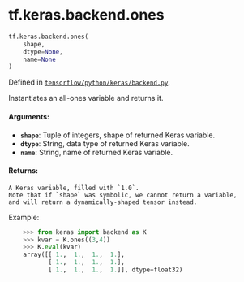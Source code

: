 <div itemscope itemtype="http://developers.google.com/ReferenceObject">
<meta itemprop="name" content="tf.keras.backend.ones" />
</div>

# tf.keras.backend.ones

``` python
tf.keras.backend.ones(
    shape,
    dtype=None,
    name=None
)
```



Defined in [`tensorflow/python/keras/backend.py`](https://www.tensorflow.org/code/tensorflow/python/keras/backend.py).

Instantiates an all-ones variable and returns it.

#### Arguments:

* <b>`shape`</b>: Tuple of integers, shape of returned Keras variable.
* <b>`dtype`</b>: String, data type of returned Keras variable.
* <b>`name`</b>: String, name of returned Keras variable.


#### Returns:

    A Keras variable, filled with `1.0`.
    Note that if `shape` was symbolic, we cannot return a variable,
    and will return a dynamically-shaped tensor instead.

Example:
```python
    >>> from keras import backend as K
    >>> kvar = K.ones((3,4))
    >>> K.eval(kvar)
    array([[ 1.,  1.,  1.,  1.],
           [ 1.,  1.,  1.,  1.],
           [ 1.,  1.,  1.,  1.]], dtype=float32)
```